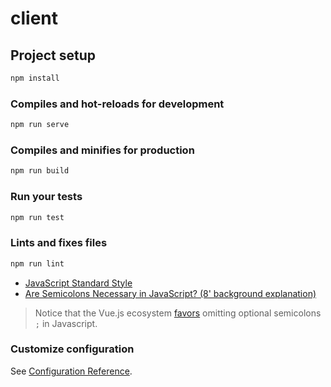 # client

## Project setup

```sh
npm install
```

### Compiles and hot-reloads for development

```sh
npm run serve
```

### Compiles and minifies for production

```sh
npm run build
```

### Run your tests

```sh
npm run test
```

### Lints and fixes files

```sh
npm run lint
```

* [JavaScript Standard Style](https://standardjs.com/rules-en.html)
* [Are Semicolons Necessary in JavaScript? (8' background explanation)](https://youtu.be/gsfbh17Ax9I)

> Notice that the Vue.js ecosystem [favors](https://forum.vuejs.org/t/semicolon-less-code-my-thoughts/4229) omitting optional semicolons `;` in Javascript.

### Customize configuration

See [Configuration Reference](https://cli.vuejs.org/config/).
